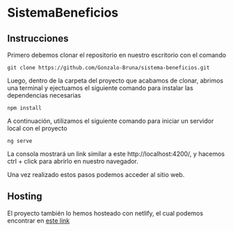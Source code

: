 # SistemaBeneficios

## Instrucciones

Primero debemos clonar el repositorio en nuestro escritorio con el comando

    git clone https://github.com/Gonzalo-Bruna/sistema-beneficios.git

Luego, dentro de la carpeta del proyecto que acabamos de clonar, abrimos una terminal y ejectuamos el siguiente comando para instalar las dependencias necesarias

    npm install

A continuación, utilizamos el siguiente comando para iniciar un servidor local con el proyecto

    ng serve

La consola mostrará un link similar a este  http://localhost:4200/, y hacemos ctrl + click para abrirlo en nuestro navegador.

Una vez realizado estos pasos podemos acceder al sitio web.

## Hosting

El proyecto también lo hemos hosteado con netlify, el cual podemos encontrar en [este link](https://descuentines.netlify.app/)